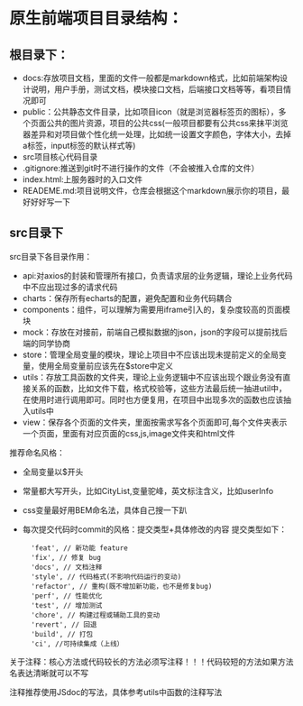 # 原生前端项目目录结构：
## 根目录下：
* docs:存放项目文档，里面的文件一般都是markdown格式，比如前端架构设计说明，用户手册，测试文档，模块接口文档，后端接口文档等等，看项目情况即可
* public：公共静态文件目录，比如项目icon（就是浏览器标签页的图标），多个页面公共的图片资源，项目的公共css(一般项目都要有公共css来抹平浏览器差异和对项目做个性化统一处理，比如统一设置文字颜色，字体大小，去掉a标签，input标签的默认样式等)
* src项目核心代码目录
* .gitignore:推送到git时不进行操作的文件（不会被推入仓库的文件）
* index.html:上服务器时的入口文件
* READEME.md:项目说明文件，仓库会根据这个markdown展示你的项目，最好好好写一下
## src目录下
src目录下各目录作用：

* api:对axios的封装和管理所有接口，负责请求层的业务逻辑，理论上业务代码中不应出现过多的请求代码
* charts：保存所有echarts的配置，避免配置和业务代码耦合
* components：组件，可以理解为需要用iframe引入的，复杂度较高的页面模块
* mock：存放在对接前，前端自己模拟数据的json，json的字段可以提前找后端的同学协商
* store：管理全局变量的模块，理论上项目中不应该出现未提前定义的全局变量，使用全局变量前应该先在$store中定义
* utils：存放工具函数的文件夹，理论上业务逻辑中不应该出现个跟业务没有直接关系的函数，比如文件下载，格式校验等，这些方法最后统一抽进util中，在使用时进行调用即可。同时也方便复用，在项目中出现多次的函数也应该抽入utils中
* view：保存各个页面的文件夹，里面按需求写各个页面即可,每个文件夹表示一个页面，里面有对应页面的css,js,image文件夹和html文件

推荐命名风格：
* 全局变量以$开头
* 常量都大写开头，比如CityList,变量驼峰，英文标注含义，比如userInfo
* css变量最好用BEM命名法，具体自己搜一下趴
* 每次提交代码时commit的风格：提交类型+具体修改的内容
提交类型如下：

        'feat', // 新功能 feature
        'fix', // 修复 bug
        'docs', // 文档注释
        'style', // 代码格式(不影响代码运行的变动)
        'refactor', // 重构(既不增加新功能，也不是修复bug)
        'perf', // 性能优化
        'test', // 增加测试
        'chore', // 构建过程或辅助工具的变动
        'revert', // 回退
        'build', // 打包
        'ci', //可持续集成（上线）

关于注释：核心方法或代码较长的方法必须写注释！！！代码较短的方法如果方法名表达清晰就可以不写

注释推荐使用JSdoc的写法，具体参考utils中函数的注释写法
